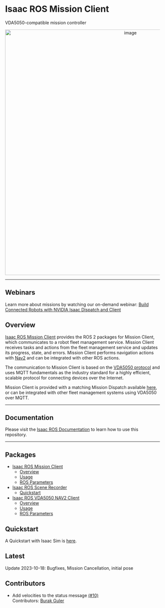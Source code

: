 # Isaac ROS Mission Client

VDA5050-compatible mission controller

<div align="center"><a class="reference internal image-reference" href="https://media.githubusercontent.com/media/NVIDIA-ISAAC-ROS/.github/main/resources/isaac_ros_docs/repositories_and_packages/isaac_ros_mission_client/MD.png/"><img alt="image" src="https://media.githubusercontent.com/media/NVIDIA-ISAAC-ROS/.github/main/resources/isaac_ros_docs/repositories_and_packages/isaac_ros_mission_client/MD.png/" width="800px"/></a></div>

---

## Webinars

Learn more about missions by watching our on-demand webinar: [Build Connected Robots with NVIDIA Isaac Dispatch and Client](https://gateway.on24.com/wcc/experience/elitenvidiabrill/1407606/3998202/isaac-ros-webinar-series)

## Overview

[Isaac ROS Mission Client](https://github.com/NVIDIA-ISAAC-ROS/isaac_ros_mission_client) provides the ROS 2 packages for Mission Client, which
communicates to a robot fleet management service. Mission Client
receives tasks and actions from the fleet management service and updates
its progress, state, and errors. Mission Client performs navigation
actions with [Nav2](https://github.com/ros-planning/navigation2) and
can be integrated with other ROS actions.

The communication to Mission Client is based on the [VDA5050
protocol](https://github.com/VDA5050/VDA5050/blob/main/VDA5050_EN.md)
and uses MQTT fundamentals as the industry standard for a highly
efficient, scalable protocol for connecting devices over the Internet.

Mission Client is provided with a matching Mission Dispatch available
[here](https://github.com/NVIDIA-ISAAC/isaac_mission_dispatch), or
can be integrated with other fleet management systems using VDA5050 over
MQTT.

---

## Documentation

Please visit the [Isaac ROS Documentation](https://nvidia-isaac-ros.github.io/repositories_and_packages/isaac_ros_mission_client/index.html) to learn how to use this repository.

---

## Packages

* [Isaac ROS Mission Client](https://nvidia-isaac-ros.github.io/repositories_and_packages/isaac_ros_mission_client/isaac_ros_mission_client/index.html)
  * [Overview](https://nvidia-isaac-ros.github.io/repositories_and_packages/isaac_ros_mission_client/isaac_ros_mission_client/index.html#overview)
  * [Usage](https://nvidia-isaac-ros.github.io/repositories_and_packages/isaac_ros_mission_client/isaac_ros_mission_client/index.html#usage)
  * [ROS Parameters](https://nvidia-isaac-ros.github.io/repositories_and_packages/isaac_ros_mission_client/isaac_ros_mission_client/index.html#ros-parameters)
* [Isaac ROS Scene Recorder](https://nvidia-isaac-ros.github.io/repositories_and_packages/isaac_ros_mission_client/isaac_ros_scene_recorder/index.html)
  * [Quickstart](https://nvidia-isaac-ros.github.io/repositories_and_packages/isaac_ros_mission_client/isaac_ros_scene_recorder/index.html#quickstart)
* [Isaac ROS VDA5050 NAV2 Client](https://nvidia-isaac-ros.github.io/repositories_and_packages/isaac_ros_mission_client/isaac_ros_vda5050_nav2_client/index.html)
  * [Overview](https://nvidia-isaac-ros.github.io/repositories_and_packages/isaac_ros_mission_client/isaac_ros_vda5050_nav2_client/index.html#overview)
  * [Usage](https://nvidia-isaac-ros.github.io/repositories_and_packages/isaac_ros_mission_client/isaac_ros_vda5050_nav2_client/index.html#usage)
  * [ROS Parameters](https://nvidia-isaac-ros.github.io/repositories_and_packages/isaac_ros_mission_client/isaac_ros_vda5050_nav2_client/index.html#ros-parameters)

## Quickstart

A Quickstart with Isaac Sim is [here](https://nvidia-isaac-ros.github.io/concepts/missions/isaac_ros_mission_client.html).

## Latest

Update 2023-10-18: Bugfixes, Mission Cancellation, initial pose

## Contributors

- Add velocities to the status message [(#10)](https://github.com/NVIDIA-ISAAC-ROS/isaac_ros_mission_client/pull/10)   
  Contributors: [Burak Guler](https://github.com/gulerburak)
